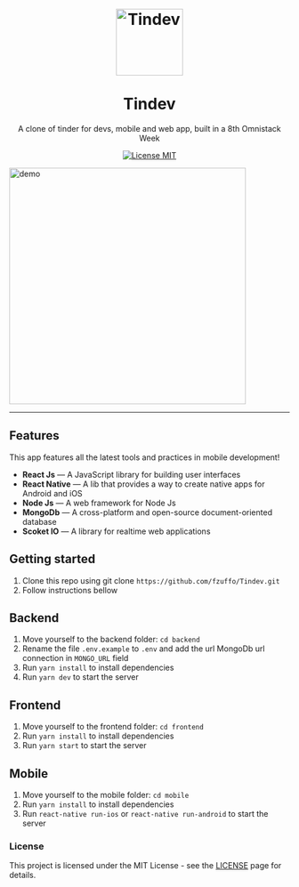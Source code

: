 <h1 align="center">
<br>
  <img src="https://user-images.githubusercontent.com/44379034/75048430-df87b400-549e-11ea-9faf-b9e3f5c19374.png" alt="Tindev" width="120">
<br>
<br>
Tindev
</h1>

<p align="center">A clone of tinder for devs, mobile and web app, built in a 8th Omnistack Week</p>

<p align="center">
  <a href="https://opensource.org/licenses/MIT">
    <img src="https://img.shields.io/badge/License-MIT-blue.svg" alt="License MIT">
  </a>
</p>

[//]: # "Add your gifs/images here:"

<div>
  <img src="https://user-images.githubusercontent.com/44379034/75064258-f76e3080-54bc-11ea-8deb-0dc3dece945b.gif" alt="demo" height="425">
</div>

<hr />

## Features

[//]: # "Add the features of your project here:"

This app features all the latest tools and practices in mobile development!

- **React Js** — A JavaScript library for building user interfaces
- **React Native** — A lib that provides a way to create native apps for Android and iOS
- **Node Js** — A web framework for Node Js
- **MongoDb** — A cross-platform and open-source document-oriented database
- **Scoket IO** — A library for realtime web applications

## Getting started

1. Clone this repo using git clone `https://github.com/fzuffo/Tindev.git`
2. Follow instructions bellow

## Backend

1. Move yourself to the backend folder: `cd backend`
2. Rename the file `.env.example` to `.env` and add the url MongoDb url connection in `MONGO_URL` field
3. Run `yarn install` to install dependencies
4. Run `yarn dev` to start the server

## Frontend

1. Move yourself to the frontend folder: `cd frontend`
2. Run `yarn install` to install dependencies
3. Run `yarn start` to start the server

## Mobile

1. Move yourself to the mobile folder: `cd mobile`
2. Run `yarn install` to install dependencies
3. Run `react-native run-ios` or `react-native run-android` to start the server

### License

This project is licensed under the MIT License - see the [LICENSE](https://opensource.org/licenses/MIT) page for details.
